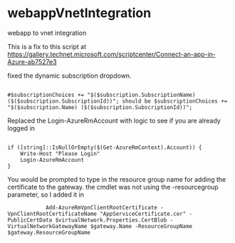 # webappVnetIntegration
webapp to vnet integration

This is a fix to this script at https://gallery.technet.microsoft.com/scriptcenter/Connect-an-app-in-Azure-ab7527e3

fixed the dynamic subscription dropdown. 
```

#$subscriptionChoices += "$($subscription.SubscriptionName) ($($subscription.SubscriptionId))"; should be $subscriptionChoices += "$($subscription.Name) ($($subscription.SubscriptionId))";

```

Replaced the Login-AzureRmAccount with logic to see if you are already logged in
```

if ([string]::IsNullOrEmpty($(Get-AzureRmContext).Account)) {
    Write-Host "Please Login"
    Login-AzureRmAccount
}

```

You would be prompted to type in the resource group name for adding the certificate to the gateway. the cmdlet was not using the -resourcegroup parameter, so I added it in

```
            Add-AzureRmVpnClientRootCertificate -VpnClientRootCertificateName "AppServiceCertificate.cer" -PublicCertData $virtualNetwork.Properties.CertBlob -VirtualNetworkGatewayName $gateway.Name -ResourceGroupName $gateway.ResourceGroupName

```

